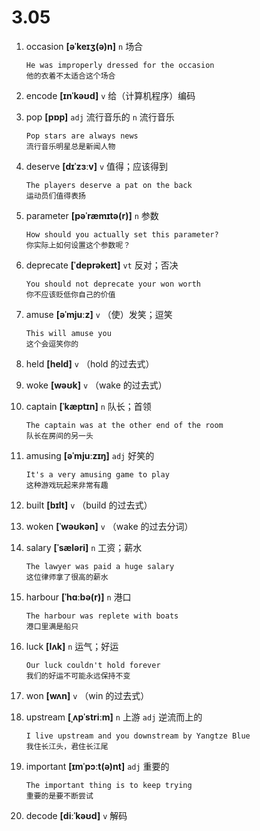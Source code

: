 # 3.05

1. occasion **[əˈkeɪʒ(ə)n]** `n` 场合

   ```
   He was improperly dressed for the occasion
   他的衣着不太适合这个场合
   ```

2. encode **[ɪnˈkəʊd]** `v` 给（计算机程序）编码

3. pop **[pɒp]** `adj` 流行音乐的 `n` 流行音乐

   ```
   Pop stars are always news
   流行音乐明星总是新闻人物
   ```

4. deserve **[dɪˈzɜːv]** `v` 值得；应该得到

   ```
   The players deserve a pat on the back
   运动员们值得表扬
   ```

5. parameter **[pəˈræmɪtə(r)]** `n` 参数

   ```
   How should you actually set this parameter?
   你实际上如何设置这个参数呢？
   ```

6. deprecate **[ˈdeprəkeɪt]** `vt` 反对；否决

   ```
   You should not deprecate your won worth
   你不应该贬低你自己的价值
   ```

7. amuse **[əˈmjuːz]** `v` （使）发笑；逗笑

   ```
   This will amuse you
   这个会逗笑你的
   ```

8. held **[held]** `v` （hold 的过去式）

9. woke **[wəʊk]** `v` （wake 的过去式）

10. captain **[ˈkæptɪn]** `n` 队长；首领

    ```
    The captain was at the other end of the room
    队长在房间的另一头
    ```

11. amusing **[əˈmjuːzɪŋ]** `adj` 好笑的

    ```
    It's a very amusing game to play
    这种游戏玩起来非常有趣
    ```

12. built **[bɪlt]** `v` （build 的过去式）

13. woken **[ˈwəʊkən]** `v` （wake 的过去分词）

14. salary **[ˈsæləri]** `n` 工资；薪水

    ```
    The lawyer was paid a huge salary
    这位律师拿了很高的薪水
    ```

15. harbour **[ˈhɑːbə(r)]** `n` 港口

    ```
    The harbour was replete with boats
    港口里满是船只
    ```

16. luck **[lʌk]** `n` 运气；好运

    ```
    Our luck couldn't hold forever
    我们的好运不可能永远保持不变
    ```

17. won **[wʌn]** `v` （win 的过去式）

18. upstream **[ˌʌpˈstriːm]** `n` 上游 `adj` 逆流而上的

    ```
    I live upstream and you downstream by Yangtze Blue
    我住长江头，君住长江尾
    ```

19. important **[ɪmˈpɔːt(ə)nt]** `adj` 重要的

    ```
    The important thing is to keep trying
    重要的是要不断尝试
    ```

20. decode **[diːˈkəʊd]** `v` 解码
